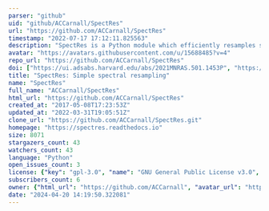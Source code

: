 ```yaml
---
parser: "github"
uid: "github/ACCarnall/SpectRes"
url: "https://github.com/ACCarnall/SpectRes"
timestamp: "2022-07-17 17:12:11.825563"
description: "SpectRes is a Python module which efficiently resamples spectra and their associated uncertainties onto an arbitrary wavelength grid. Read the documentation at"
avatar: "https://avatars.githubusercontent.com/u/15688485?v=4"
repo_url: "https://github.com/ACCarnall/SpectRes"
doi: ["https://ui.adsabs.harvard.edu/abs/2021MNRAS.501.1453P", "https://ui.adsabs.harvard.edu/abs/2017arXiv170505165C", "https://ui.adsabs.harvard.edu/abs/2021ascl.soft04019C/abstract"]
title: "SpectRes: Simple spectral resampling"
name: "SpectRes"
full_name: "ACCarnall/SpectRes"
html_url: "https://github.com/ACCarnall/SpectRes"
created_at: "2017-05-08T17:23:53Z"
updated_at: "2022-03-31T19:05:51Z"
clone_url: "https://github.com/ACCarnall/SpectRes.git"
homepage: "https://spectres.readthedocs.io"
size: 8071
stargazers_count: 43
watchers_count: 43
language: "Python"
open_issues_count: 3
license: {"key": "gpl-3.0", "name": "GNU General Public License v3.0", "spdx_id": "GPL-3.0", "url": "https://api.github.com/licenses/gpl-3.0", "node_id": "MDc6TGljZW5zZTk="}
subscribers_count: 6
owner: {"html_url": "https://github.com/ACCarnall", "avatar_url": "https://avatars.githubusercontent.com/u/15688485?v=4", "login": "ACCarnall", "type": "User"}
date: "2024-04-20 14:19:50.322081"
---
```

